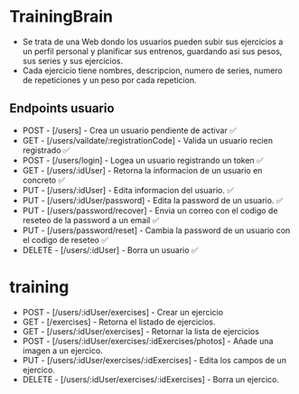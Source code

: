 # TrainingBrain

- Se trata de una Web dondo los usuarios pueden subir sus ejercicios a un perfil personal y planificar sus entrenos, guardando asi sus pesos, sus series y sus ejercicios.
- Cada ejercicio tiene nombres, descripcion, numero de series, numero de repeticiones y un peso por cada repeticion.

## Endpoints usuario

- POST - [/users] - Crea un usuario pendiente de activar ✅
- GET - [/users/vaildate/:registrationCode] - Valida un usuario recien registrado ✅
- POST - [/users/login] - Logea un usuario registrando un token ✅
- GET - [/users/:idUser] - Retorna la informacion de un usuario en concreto ✅
- PUT - [/users/:idUser] - Edita informacion del usuario. ✅
- PUT - [/users/:idUser/password] - Edita la password de un usuario. ✅
- PUT - [/users/password/recover] - Envia un correo con el codigo de reseteo de la password a un email ✅
- PUT - [/users/password/reset] - Cambia la password de un usuario con el codigo de reseteo ✅
- DELETE - [/users/:idUser] - Borra un usuario ✅

# training

- POST - [/users/:idUser/exercises] - Crear un ejercicio
- GET - [/exercises] - Retorna el listado de ejercicios.
- GET - [/users/:idUser/exercises] - Retornar la lista de ejercicios
- POST - [/users/:idUser/exercises/:idExercises/photos] - Añade una imagen a un ejercico.
- PUT - [/users/:idUser/exercises/:idExercises] - Edita los campos de un ejercico.
- DELETE - [/users/:idUser/exercises/:idExercises] - Borra un ejercico.


